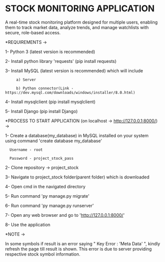 # STOCK MONITORING APPLICATION

A real-time stock monitoring platform designed for multiple users, enabling them to track market data, analyze trends, and manage watchlists with secure, role-based access.

*REQUIREMENTS ->

   1- Python 3 (latest version is recommended)

   2- Install python library 'requests' (pip install requests)

   3- Install MySQL (latest version is recommended) which will include

         a) Server
   
         b) Python connector(Link - https://dev.mysql.com/downloads/windows/installer/8.0.html)
   
   4- Install mysqlclient (pip install mysqlclient)

   5- Install Django (pip install Django)

*PROCESS TO START APPLICATION (on localhost -> http://127.0.0.1:8000/) ->

   1- Create a database(my_database) in MySQL installed on your system using command 'create database my_database'
   
      Username - root
      
      Password - project_stock_pass
      
   2- Clone repository -> project_stock
   
   3- Navigate to project_stock folder(parent folder) which is downloaded
   
   4- Open cmd in the navigated directory
   
   5- Run command 'py manage.py migrate'

   6- Run command 'py manage.py runserver'
   
   7- Open any web browser and go to 'http://127.0.0.1:8000/'
   
   8- Use the application

   
   *NOTE ->
   
   In some symbols if result is an error saying " Key Error : 'Meta Data' ", kindly refresh the page till result is shown.
   This error is due to server providing respective stock symbol information.
